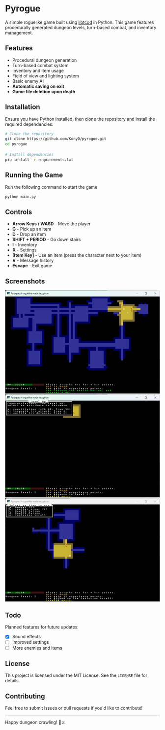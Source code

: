 # Pyrogue

A simple roguelike game built using [libtcod](https://github.com/libtcod/libtcod) in Python. This game features procedurally generated dungeon levels, turn-based combat, and inventory management.

## Features

- Procedural dungeon generation
- Turn-based combat system
- Inventory and item usage
- Field of view and lighting system
- Basic enemy AI
- **Automatic saving on exit**
- **Game file deletion upon death**

## Installation

Ensure you have Python installed, then clone the repository and install the required dependencies:

```sh
# Clone the repository
git clone https://github.com/KonyD/pyrogue.git
cd pyrogue

# Install dependencies
pip install -r requirements.txt
```

## Running the Game

Run the following command to start the game:

```sh
python main.py
```

## Controls

- **Arrow Keys / WASD** - Move the player
- **G** - Pick up an item
- **D** - Drop an item
- **SHIFT + PERIOD** - Go down stairs
- **I** - Inventory
- **X** - Settings
- **[Item Key]** - Use an item (press the character next to your item)
- **V** - Message history
- **Escape** - Exit game

## Screenshots

![Gameplay Screenshot](./screenshots/screenshot1.png)
![Level Up Screenshot](./screenshots/screenshot2.png)
![Inventory Screenshot](./screenshots/screenshot3.png)

## Todo

Planned features for future updates:

- [x] Sound effects
- [ ] Improved settings
- [ ] More enemies and items

## License

This project is licensed under the MIT License. See the `LICENSE` file for details.

## Contributing

Feel free to submit issues or pull requests if you'd like to contribute!

---

Happy dungeon crawling! 🏰⚔️
